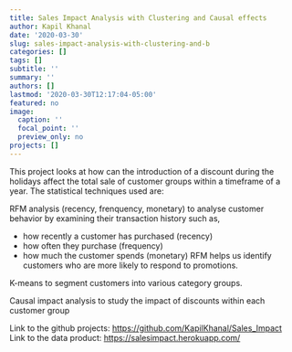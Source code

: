 ```yaml
---
title: Sales Impact Analysis with Clustering and Causal effects
author: Kapil Khanal
date: '2020-03-30'
slug: sales-impact-analysis-with-clustering-and-b
categories: []
tags: []
subtitle: ''
summary: ''
authors: []
lastmod: '2020-03-30T12:17:04-05:00'
featured: no
image:
  caption: ''
  focal_point: ''
  preview_only: no
projects: []
---
```

This project looks at how can the introduction of a discount during the holidays affect the total sale of customer groups within a timeframe of a year. The statistical techniques used are:

RFM analysis (recency, frenquency, monetary) to analyse customer behavior by examining their transaction history such as,

- how recently a customer has purchased (recency)
- how often they purchase (frequency)
- how much the customer spends (monetary)
RFM helps us identify customers who are more likely to respond to promotions.

K-means to segment customers into various category groups.

Causal impact analysis to study the impact of discounts within each customer group

Link to the github projects: https://github.com/KapilKhanal/Sales_Impact
Link to the data product: https://salesimpact.herokuapp.com/

